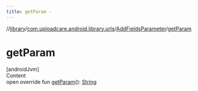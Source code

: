 ```yaml
---
title: getParam -
---
```

//[library](../../index.md)/[com.uploadcare.android.library.urls](../index.md)/[AddFieldsParameter](index.md)/[getParam](get-param.md)



# getParam  
[androidJvm]  
Content  
open override fun [getParam](get-param.md)(): [String](https://kotlinlang.org/api/latest/jvm/stdlib/kotlin/-string/index.html)  



